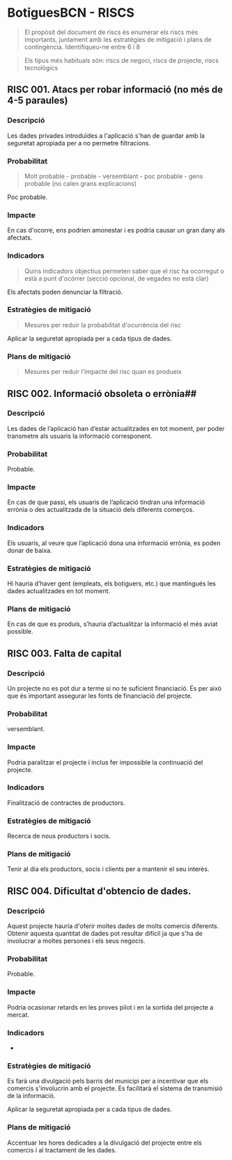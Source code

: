 ﻿
# BotiguesBCN - RISCS #


> El propòsit del document de riscs és enumerar els riscs més importants, juntament amb les estratègies de mitigació i plans de contingència. Identifiqueu-ne entre 6 i 8

> Els tipus més habituals són: riscs de negoci, riscs de projecte, riscs tecnològics


## RISC 001. Atacs per robar informació (no més de 4-5 paraules) ##

### Descripció ###

Les dades privades introduïdes a l'aplicació s'han de guardar amb la seguretat apropiada per a
no permetre filtracions. 

### Probabilitat ###

> Molt probable - probable - versemblant - poc probable - gens probable (no calen grans explicacions)

Poc probable.
 
### Impacte ###

En cas d'ocorre, ens podrien amonestar i es podria causar un gran dany als afectats.
 
### Indicadors ###

> Quins indicadors objectius permeten saber que el risc ha ocorregut o està a punt d'ocórrer (secció opcional, de vegades no està clar)

Els afectats poden denunciar la filtració.
 
### Estratègies de mitigació ###

> Mesures per reduir la probabilitat d'ocurrència del risc

Aplicar la seguretat apropiada per a cada tipus de dades.
 
### Plans de mitigació ###

> Mesures per reduir l'impacte del risc quan es produeix



## RISC 002. Informació obsoleta o errònia##

### Descripció ###

Les dades de l’aplicació han d’estar actualitzades en tot moment, per poder transmetre als usuaris la informació corresponent.

### Probabilitat ###

Probable.
 
### Impacte ###

En cas de que passi, els usuaris de l’aplicació tindran una informació errònia o des actualitzada de la situació dels diferents comerços.
 
### Indicadors ###

Els usuaris, al veure que l’aplicació dona una informació errònia, es poden donar de baixa.
 
### Estratègies de mitigació ###

Hi hauria d’haver gent (empleats, els botiguers, etc.) que mantingués les dades actualitzades en tot moment.
 
### Plans de mitigació ###

En cas de que es produís, s’hauria d’actualitzar la informació el més aviat possible.




## RISC 003. Falta de capital ##

### Descripció ###

Un projecte no es pot dur a terme si no te suficient financiació. És per això que és important 
assegurar les fonts de financiació del projecte.

### Probabilitat ###

versemblant.

### Impacte ###

Podria paralitzar el projecte i inclus fer impossible la continuació del projecte.
 
### Indicadors ###

Finalització de contractes de productors. 
 
### Estratègies de mitigació ###

Recerca de nous productors i socis. 
 
### Plans de mitigació ###

Tenir al dia els productors, socis i clients per a mantenir el seu interès. 




## RISC 004. Dificultat d'obtencio de dades. ##

### Descripció ###

Aquest projecte hauria d'oferir moltes dades de molts comercis diferents. Obtenir aquesta 
quantitat de dades pot resultar dificil ja que s'ha de involucrar a moltes persones i els seus
negocis.

### Probabilitat ###

Probable.
 
### Impacte ###

Podria ocasionar retards en les proves pilot i en la sortida del projecte a mercat.
 
### Indicadors ###

 - 

### Estratègies de mitigació ###

Es farà una divulgació pels barris del municipi per a incentivar que els comercis s'involucrin
amb el projecte.
Es facilitarà el sistema de transmisió de la informació.

Aplicar la seguretat apropiada per a cada tipus de dades.
 
### Plans de mitigació ###

Accentuar les hores dedicades a la divulgació del projecte entre els comercis i al tractament 
de les dades.


